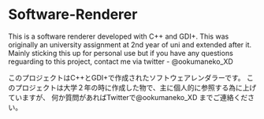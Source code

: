 # Software-Renderer
This is a software renderer developed with C++ and GDI+.
This was originally an university assignment at 2nd year of uni and extended after it.
Mainly sticking this up for personal use but if you have any questions reguarding to this project,
contact me via twitter - @ookumaneko_XD 

このプロジェクトはC++とGDI+で作成されたソフトウェアレンダラーです。
このプロジェクトは大学２年の時に作成した物で、主に個人的に参照する為に上げていますが、
何か質問があればTwitterで@ookumaneko_XD  までご連絡ください。